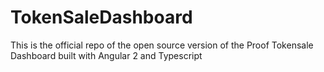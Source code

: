 # TokenSaleDashboard
This is the official repo of the open source version of the Proof Tokensale Dashboard built with Angular 2 and Typescript
